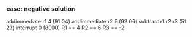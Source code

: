### case: negative solution
addimmediate r1 4 (91 04)
addimmediate r2 6 (92 06)
subtract r1 r2 r3 (51 23)
interrupt 0 (8000)
R1 == 4
R2 == 6
R3 == -2